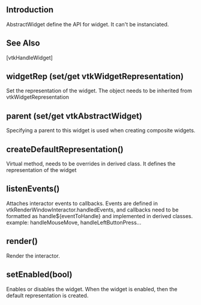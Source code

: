 ## Introduction

AbstractWidget define the API for widget. It can't be instanciated.

## See Also

[vtkHandleWidget]

## widgetRep (set/get vtkWidgetRepresentation)

Set the representation of the widget. The object needs to be inherited from vtkWidgetRepresentation

## parent (set/get vtkAbstractWidget)

Specifying a parent to this widget is used when creating composite widgets.

## createDefaultRepresentation()

Virtual method, needs to be overrides in derived class.
It defines the representation of the widget

## listenEvents()

Attaches interactor events to callbacks. Events are defined in
vtkRenderWindowInteractor.handledEvents, and callbacks need to be formatted
as handle${eventToHandle} and implemented in derived classes.
example: handleMouseMove, handleLeftButtonPress...

## render()

Render the interactor.

## setEnabled(bool)

Enables or disables the widget.
When the widget is enabled, then the default representation is created.

